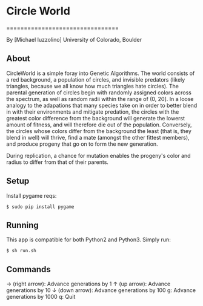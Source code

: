 # Circle World
================================

By [Michael Iuzzolino]
University of Colorado, Boulder

About
-----

CircleWorld is a simple foray into Genetic Algorithms. The world consists of a red background, a population of circles, and invisible predators (likely triangles, because we all know how much triangles hate circles). The parental generation of circles begin with randomly assigned colors across the spectrum, as well as random radii within the range of (0, 20]. In a loose analogy to the adapations that many species take on in order to better blend in with their environments and mitigate predation, the circles with the greatest color difference from the background will generate the lowerst amount of fitness, and will therefore die out of the population. Conversely, the circles whose colors differ from the background the least (that is, they blend in well) will thrive, find a mate (amongst the other fittest members), and produce progeny that go on to form the new generation.

During replication, a chance for mutation enables the progeny's color and radius to differ from that of their parents.


Setup
-----
Install pygame reqs:

```
$ sudo pip install pygame
```

Running
-------
This app is compatible for both Python2 and Python3. Simply run:
```
$ sh run.sh
```

Commands
--------
→ (right arrow):   Advance generations by 1
↑ (up arrow):      Advance generations by 10
↓ (down arrow):    Advance generations by 100
g:                 Advance generations by 1000
q:                 Quit
